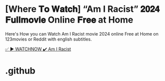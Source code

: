 # [Where 𝐓𝐨 𝐖𝐚𝐭𝐜𝐡] “Am I Racist” 𝟐𝟎𝟐𝟒 𝐅𝐮𝐥𝐥𝐦𝐨𝐯𝐢𝐞 Online 𝐅𝐫𝐞𝐞 at Home

Here's How you can Watch Am I Racist movie 2024 online Free at Home on 123movies or Reddit with english subtitles. 

[✅ ▶ WATCHNOW ✔️ Am I Racist](https://twitter.com/MINESH02826598/status/1837906042304254394)

# .github

